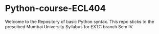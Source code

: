 # Python-course-ECL404
Welcome to the Repository of basic Python syntax. This repo sticks to the prescibed Mumbai University Syllabus for EXTC branch Sem IV.
